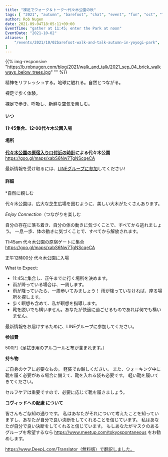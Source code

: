 ```yaml
---
title: "裸足でウォーク＆トーク～代々木公園の秋"
tags: [ "2021", "autumn", "barefoot", "chat", "event", "fun", "oct", "talk", "walk" ]
author: Rob Nugen
date: 2021-09-04T18:05:11+09:00
EventTime: "gather at 11:45; enter the Park at noon"
EventDate: "2021-10-02"
aliases: [
    "/events/2021/10/02barefoot-walk-and-talk-autumn-in-yoyogi-park",
]
---
```


{{% img-responsive "https://b.robnugen.com/blog/2021/walk_and_talk/2021_sep_04_brick_walkways_below_trees.jpg" "" %}}

精神をリフレッシュする。地球に触れる。自然とつながる。

裸足で歩く体験。

裸足で歩き、呼吸し、新鮮な空気を楽しむ。

#### いつ

**11:45集合、12:00代々木公園入場**

#### 場所

**[代々木公園の原宿入り口付近の時計](https://goo.gl/maps/xabS6Nw7TgNScqeCA)による代々木公園**  https://goo.gl/maps/xabS6Nw7TgNScqeCA

最新情報を受け取るには、[LINEグループに参加](/contact/)してください!

#### 詳細

*自然に親しむ

代々木公園は、広大な芝生広場を囲むように、美しい大木がたくさんあります。

*Enjoy Connection*（つながりを楽しむ

自分の存在に落ち着き、自分の体の動きに気づくことで、すべてから逃れましょう。
一息一歩、体の動きに気づくことで、すべてから解放されます。

11:45am 代々木公園の原宿ゲートに集合 https://goo.gl/maps/xabS6Nw7TgNScqeCA

正午12時00分 代々木公園に入場

What to Expect:

* 11:45に集合し、正午までに行く場所を決めます。
* 雨が降っている場合は、一周します。
* 雨が降っていたら、一周歩いてみましょう！ 雨が降っていなければ、座る場所を探します。
* 歩く瞑想も含めて、私が瞑想を指導します。
* 靴を脱いでも構いません。あなたが快適に過ごせるものであれば何でも構いません。

最新情報をお届けするために、LINEグループに参加してください。

**参加費**

500円（足拭き用のアルコールと布が含まれます。）

**持ち物**

ご自身のケアに必要なもの。 軽装でお越しください。
また、ウォーキング中に靴を履く必要がある場合に備えて、靴を入れる袋も必要です。
軽い靴を履いてきてください。

セルフケアは重要ですので、必要に応じて靴を履きましょう。

**コヴィッドへの配慮 について**

皆さんもご存知の通りです。 私はあなたがそれについて考えたことを知っていますし、あなたが自分で良い決断をしてくれることを信じています。
私はあなたが自分で良い決断をしてくれると信じています。 もしあなたがマスクのあるグループを希望するなら
https://www.meetup.com/tokyospontaneous
をお勧めします。

https://www.DeepL.com/Translator（無料版）で翻訳しました。
